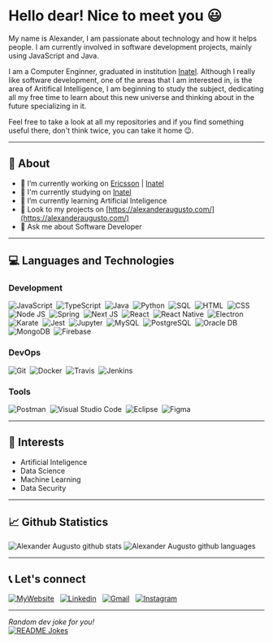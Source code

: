# Hello dear! Nice to meet you 😃


My name is Alexander, I am passionate about technology and how it helps people. I am currently involved in software development projects, mainly using JavaScript and Java.

I am a Computer Enginner, graduated in institution [Inatel](https://inatel.br/home/). Although I really like software development, one of the areas that I am interested in, is the area of Aritifical Intelligence, I am beginning to study the subject, dedicating all my free time to learn about this new universe and thinking about in the future specializing in it.

Feel free to take a look at all my repositories and if you find something useful there, don't think twice, you can take it home 😉.

---------------------------------------------------------------------------------------------------------------------------------------------------------------------------------

## 📙 About

- 🎤 I’m currently working on  [Ericsson](https://www.ericsson.com/en) | [Inatel](https://inatel.br/icc/)
- 🏢 I'm currently studying on [Inatel](https://inatel.br/home/)
- 🤖 I’m currently learning Artificial Inteligence
- 🚀 Look to my projects on [https://alexanderaugusto.com/](https://alexanderaugusto.com/)
- 💬 Ask me about Software Developer 

---------------------------------------------------------------------------------------------------------------------------------------------------------------------------------

## 💻 Languages and Technologies

### Development
![JavaScript](https://img.shields.io/badge/JavaScript%20-%23F7DF1E.svg?logo=javascript&logoColor=black)&nbsp;
![TypeScript](https://img.shields.io/badge/TypeScript%20-2f74c0.svg?logo=typescript&logoColor=black)&nbsp;
![Java](https://img.shields.io/badge/Java-%23007396.svg?logo=java&logoColor=white)&nbsp;
![Python](https://img.shields.io/badge/Python%20-%2314354C.svg?logo=python&logoColor=white)&nbsp;
![SQL](https://img.shields.io/badge/SQL%20-%23025E8C.svg?logo=amazon-dynamodb&logoColor=white)&nbsp;
![HTML](https://img.shields.io/badge/HTML%20-%23E34F26.svg?logo=html5&logoColor=white)&nbsp;
![CSS](https://img.shields.io/badge/CSS%20-%231572B6.svg?logo=css3&logoColor=white)&nbsp;
![Node JS](https://img.shields.io/badge/Node.js%20-%2343853D.svg?logo=node.js&logoColor=white)&nbsp;
![Spring](https://img.shields.io/badge/Spring%20Boot%20-6aad3d.svg?logo=spring&logoColor=white)&nbsp;
![Next JS](https://img.shields.io/badge/Next%20JS%20-131313.svg?logo=next.js&logoColor=white)&nbsp;
![React](https://img.shields.io/badge/React%20-f7f7f7.svg?logo=react&logoColor=%2361DAFB)&nbsp;
![React Native](https://img.shields.io/badge/React%20Native%20-212121.svg?logo=react&logoColor=%2361DAFB)&nbsp;
![Electron](https://img.shields.io/badge/Electron-2a2d38.svg?logo=react&logoColor=%2361DAFB)&nbsp;
![Karate](https://img.shields.io/badge/Karate-000000.svg?logo=karate&logoColor=white)&nbsp;
![Jest](https://img.shields.io/badge/Jest-bf3b14.svg?logo=jest&logoColor=white)&nbsp;
![Jupyter](https://img.shields.io/badge/Jupyter-F37726.svg?logo=jupyter&logoColor=white)&nbsp;
![MySQL](https://img.shields.io/badge/MySQL-%2300f.svg?logo=mysql&logoColor=white)&nbsp;
![PostgreSQL](https://img.shields.io/badge/postgreSQL-336791.svg?logo=postgresql&logoColor=white)&nbsp;
![Oracle DB](https://img.shields.io/badge/Oracle%20DB-e32124.svg?logo=oracle&logoColor=white)&nbsp;
![MongoDB](https://img.shields.io/badge/MongoDB-%234ea94b.svg?logo=mongodb&logoColor=white)&nbsp;
![Firebase](https://img.shields.io/badge/Firebase-f5830d.svg?logo=firebase&logoColor=white)&nbsp;

### DevOps
![Git](https://img.shields.io/badge/Git%20-%23F05033.svg?logo=git&logoColor=white)&nbsp;
![Docker](https://img.shields.io/badge/Docker-2391e6.svg?logo=docker&logoColor=white)&nbsp;
![Travis](https://img.shields.io/badge/Travis-c73048.svg?logo=travis&logoColor=white)&nbsp;
![Jenkins](https://img.shields.io/badge/Jenkins-314d5e.svg?logo=jenkins&logoColor=white)&nbsp;

### Tools
![Postman](https://img.shields.io/badge/Postman-FF6C37?logo=postman&logoColor=white)&nbsp;
![Visual Studio Code](https://img.shields.io/badge/Visual%20Studio%20Code-0078d7.svg?logo=visual-studio-code&logoColor=white)&nbsp;
![Eclipse](https://img.shields.io/badge/Eclipse-41327C.svg?logo=eclipse&logoColor=white)&nbsp;
![Figma](https://img.shields.io/badge/Figma-ea4c1d.svg?logo=figma&logoColor=white)&nbsp;

[comment]: <> (https://github.com/devicons/devicon)

---------------------------------------------------------------------------------------------------------------------------------------------------------------------------------

## 🤖 Interests
- Artificial Inteligence
- Data Science
- Machine Learning
- Data Security

---------------------------------------------------------------------------------------------------------------------------------------------------------------------------------

## 📈 Github Statistics
![Alexander Augusto github stats](https://github-readme-stats.vercel.app/api?username=alexanderaugusto&show_icons=true&hide_border=true)
![Alexander Augusto github languages](https://github-readme-stats.vercel.app/api/top-langs/?username=alexanderaugusto&layout=compact&langs_count=6)

---------------------------------------------------------------------------------------------------------------------------------------------------------------------------------

## 📞 Let's connect

<p>
  <a href="https://www.alexanderaugusto.com/" target="_blank"><img alt="MyWebsite" src="https://img.shields.io/badge/My Website%20-006bed.svg?&style=flat&logo=web&logoColor=white"/></a> &nbsp;
  <a href="https://www.linkedin.com/in/alexanderaugusto/" target="_blank"><img alt="Linkedin" src="https://img.shields.io/badge/Linkedin%20-%230077B5.svg?&style=flat&logo=linkedin&logoColor=white"/></a> &nbsp;
	<a href="mailto:alexaasf1010@gmail.com" target="_blank"><img alt="Gmail" src="https://img.shields.io/badge/Gmail-D14836?style=flat&logo=gmail&logoColor=white" /></a> &nbsp;
  <a href="https://instagram.com/alexanderaugustosf" target="_blank"><img alt="Instagram" src="https://img.shields.io/badge/-@alexanderaugustosf-E4405F?style=flat&logo=Instagram&logoColor=white"/></a> &nbsp;
</p>

---------------------------------------------------------------------------------------------------------------------------------------------------------------------------------

<i>Random dev joke for you!</i><br>
<a href="https://readme-jokes.vercel.app"><img align="center" src="https://readme-jokes.vercel.app/api?bgColor=%23073b4c&textColor=%2306d6a0&aColor=%2306d6a0&borderColor=%2306d6a0" alt="README Jokes"></a>
